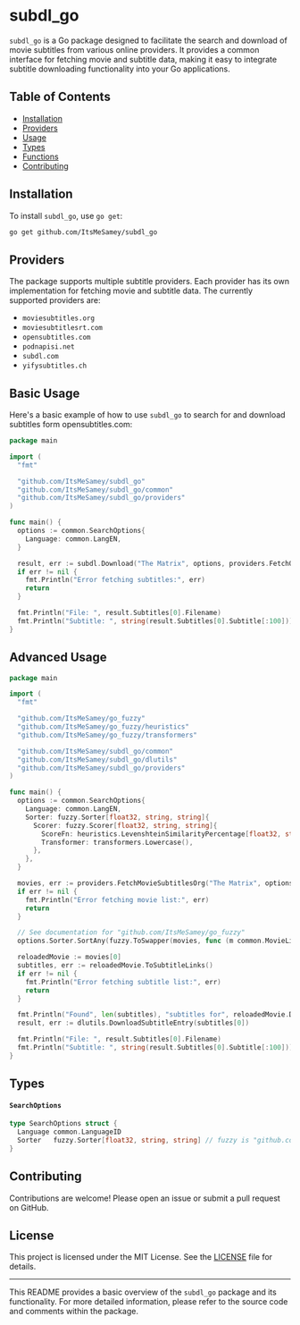 # subdl_go

`subdl_go` is a Go package designed to facilitate the search and download of movie subtitles from various online providers. It provides a common interface for fetching movie and subtitle data, making it easy to integrate subtitle downloading functionality into your Go applications.

## Table of Contents

- [Installation](#installation)
- [Providers](#providers)
- [Usage](#usage)
- [Types](#types)
- [Functions](#functions)
- [Contributing](#contributing)

## Installation

To install `subdl_go`, use `go get`:

```sh
go get github.com/ItsMeSamey/subdl_go
```

## Providers

The package supports multiple subtitle providers. Each provider has its own implementation for fetching movie and subtitle data. The currently supported providers are:

- `moviesubtitles.org`
- `moviesubtitlesrt.com`
- `opensubtitles.com`
- `podnapisi.net`
- `subdl.com`
- `yifysubtitles.ch`

## Basic Usage

Here's a basic example of how to use `subdl_go` to search for and download subtitles form opensubtitles.com:

```go
package main

import (
  "fmt"

  "github.com/ItsMeSamey/subdl_go"
  "github.com/ItsMeSamey/subdl_go/common"
  "github.com/ItsMeSamey/subdl_go/providers"
)

func main() {
  options := common.SearchOptions{
    Language: common.LangEN,
  }

  result, err := subdl.Download("The Matrix", options, providers.FetchOpenSubtitlesCom, common.DownloadOptions{})
  if err != nil {
    fmt.Println("Error fetching subtitles:", err)
    return
  }

  fmt.Println("File: ", result.Subtitles[0].Filename)
  fmt.Println("Subtitle: ", string(result.Subtitles[0].Subtitle[:100])) // First 100 characters only for readability
}
```

## Advanced Usage

```go
package main

import (
  "fmt"

  "github.com/ItsMeSamey/go_fuzzy"
  "github.com/ItsMeSamey/go_fuzzy/heuristics"
  "github.com/ItsMeSamey/go_fuzzy/transformers"

  "github.com/ItsMeSamey/subdl_go/common"
  "github.com/ItsMeSamey/subdl_go/dlutils"
  "github.com/ItsMeSamey/subdl_go/providers"
)

func main() {
  options := common.SearchOptions{
    Language: common.LangEN,
    Sorter: fuzzy.Sorter[float32, string, string]{
      Scorer: fuzzy.Scorer[float32, string, string]{
        ScoreFn: heuristics.LevenshteinSimilarityPercentage[float32, string, string],
        Transformer: transformers.Lowercase(),
      },
    },
  }

  movies, err := providers.FetchMovieSubtitlesOrg("The Matrix", options)
  if err != nil {
    fmt.Println("Error fetching movie list:", err)
    return
  }

  // See documentation for "github.com/ItsMeSamey/go_fuzzy"
  options.Sorter.SortAny(fuzzy.ToSwapper(movies, func (m common.MovieListEntry) string {return m.Data().Title}), "matrix reloaded")

  reloadedMovie := movies[0]
  subtitles, err := reloadedMovie.ToSubtitleLinks()
  if err != nil {
    fmt.Println("Error fetching subtitle list:", err)
    return
  }

  fmt.Println("Found", len(subtitles), "subtitles for", reloadedMovie.Data().Title)
  result, err := dlutils.DownloadSubtitleEntry(subtitles[0])

  fmt.Println("File: ", result.Subtitles[0].Filename)
  fmt.Println("Subtitle: ", string(result.Subtitles[0].Subtitle[:100])) // First 100 characters only for readability
}

```

## Types

#### `SearchOptions`

```go
type SearchOptions struct {
  Language common.LanguageID
  Sorter   fuzzy.Sorter[float32, string, string] // fuzzy is "github.com/ItsMeSamey/go_fuzzy"
}
```

## Contributing

Contributions are welcome! Please open an issue or submit a pull request on GitHub.

## License

This project is licensed under the MIT License. See the [LICENSE](LICENSE) file for details.

---

This README provides a basic overview of the `subdl_go` package and its functionality. For more detailed information, please refer to the source code and comments within the package.
